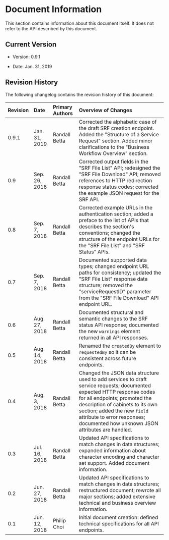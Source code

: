 # Document Information

This section contains information about this document itself.
It does not refer to the API described by this document.

## Current Version

  * Version: 0.9.1
  
  * Date: Jan. 31, 2019

## Revision History

The following changelog contains the revision history of this document:

| Revision | Date | Primary Authors | Overview of Changes |
| :--- | :--- | :--- | :--- |
| 0.9.1 | Jan. 31, 2019 | Randall Betta | Corrected the alphabetic case of the draft SRF creation endpoint. Added the "Structure of a Service Request" section. Added minor clarifications to the "Business Workflow Overview" section. |
| 0.9 | Sep. 26, 2018 | Randall Betta | Corrected output fields in the "SRF File List" API; redesigned the "SRF File Download" API; removed references to HTTP redirection response status codes; corrected the example JSON request for the SRF API. |
| 0.8 | Sep. 7, 2018 | Randall Betta | Corrected example URLs in the authentication section; added a preface to the list of APIs that describes the section's conventions; changed the structure of the endpoint URLs for the "SRF File List" and "SRF Status" APIs. |
| 0.7 | Sep. 7, 2018 | Randall Betta | Documented supported data types; changed endpoint URL paths for consistency; updated the "SRF File List" response data structure; removed the "serviceRequestID" parameter from the "SRF File Download" API endpoint URL. |
| 0.6 | Aug. 27, 2018 | Randall Betta | Documented structural and semantic changes to the SRF status API response; documented the new `warnings` element returned in all API responses.|
| 0.5 | Aug. 14, 2018 | Randall Betta | Renamed the `createdBy` element to `requestedBy` so it can be consistent across future endpoints. |
| 0.4 | Aug. 3, 2018 | Randall Betta | Changed the JSON data structure used to add services to draft service requests; documented expected HTTP response codes for all endpoints; promoted the description of cabinets to its own section; added the new `field` attribute to error responses; documented how unknown JSON attributes are handled. |
| 0.3 | Jul. 16, 2018 | Randall Betta | Updated API specifications to match changes in data structures; expanded information about character encoding and character set support. Added document information. |
| 0.2 | Jun. 27, 2018 | Randall Betta | Updated API specifications to match changes in data structures; restructured document; rewrote all major sections; added extensive technical and business overview information. |
| 0.1 | Jun. 12, 2018 | Philip Choi | Initial document creation: defined technical specifications for all API endpoints. |
